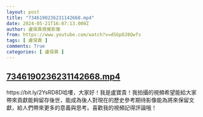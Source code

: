 ```yaml
---
layout: post
title: "7346190236231142668.mp4"
date: 2024-05-21T16:07:13.000Z
author: 盧保貴視覺影像
from: https://www.youtube.com/watch?v=dSGpOJ8Qwfs
tags: [ 盧保貴 ]
comments: True
categories: [ 盧保貴 ]
---
```

<!--1716307633000-->
[7346190236231142668.mp4](https://www.youtube.com/watch?v=dSGpOJ8Qwfs)
------

<div>
https://bit.ly/2YsRD8D哈嘍，大家好！我是盧寶貴！我拍攝的視頻希望能給大家帶來貢獻能夠留存後世，能成為後人對現在的歷史參考期待影像能為將來保留文獻，給人們帶來更多的意義與思考。喜歡我的視頻記得評論哦！
</div>
